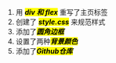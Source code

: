 1. 用 <mark>***div 和 flex***</mark> 重写了主页标签
2. 创建了 <mark>***style.css***</mark> 来规范样式
3. 添加了<mark>***圆角边框***</mark>
4. 设置了两种<mark>***背景颜色***</mark>
5. 添加了<mark>***Github仓库***</mark>
